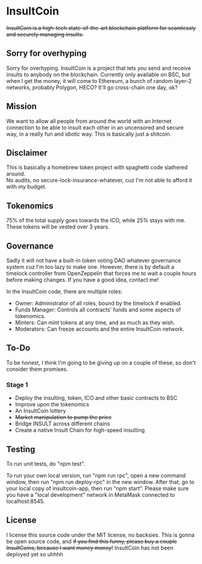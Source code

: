 # InsultCoin

~~InsultCoin is a high-tech state-of-the-art blockchain platform for seamlessly and securely managing insults.~~

## Sorry for overhyping

Sorry for overhyping. InsultCoin is a project that lets you send and receive insults to anybody
on the blockchain. Currently only available on BSC, but when I get the money, it will come to Ethereum,
a bunch of random layer-2 networks, probably Polygon, HECO? It'll go cross-chain one day, ok?

## Mission

We want to allow all people from around the world with an Internet connection to be able to insult each other in an uncensored and secure way, in a really fun and idiotic way. This is basically just a shitcoin.

## Disclaimer

This is basically a homebrew token project with spaghetti code slathered around.  
No audits, no secure-lock-insurance-whatever, cuz I'm not able to afford it with my budget.

## Tokenomics

75% of the total supply goes towards the ICO, while 25% stays with me.
These tokens will be vested over 3 years.

## Governance

Sadly it will not have a built-in token voting DAO whatever governance system
cuz I'm too lazy to make one.
However, there is by default a timelock controller from OpenZeppelin that
forces me to wait a couple hours before making changes. If you have
a good idea, contact me!

In the InsultCoin code, there are multiple roles:

- Owner: Administrator of all roles, bound by the timelock if enabled.
- Funds Manager: Controls all contracts' funds and some aspects of tokenomics.
- Minters: Can mint tokens at any time, and as much as they wish.
- Moderators: Can freeze accounts and the entire InsultCoin network.

## To-Do

To be honest, I think I'm going to be giving up on a couple of these,
so don't consider them promises.

### Stage 1

- Deploy the insulting, token, ICO and other basic contracts to BSC
- Improve upon the tokenomics
- An InsultCoin lottery
- ~~Market manipulation to pump the price~~
- Bridge INSULT across different chains
- Create a native Insult Chain for high-speed insulting

## Testing

To run unit tests, do "npm test".

To run your own local version, run "npm run rpc", open a new command window,
then run "npm run deploy-rpc" in the new window.
After that, go to your local copy of insultcoin-app, then run "npm start".
Please make sure you have a "local development" network in MetaMask connected to
localhost:8545.

## License

I license this source code under the MIT license, no backsies. This is
gonna be open source code, and ~~if you find this funny, please buy a couple
InsultCoins, because I want money money!~~ InsultCoin has not been deployed yet so uhhhh
